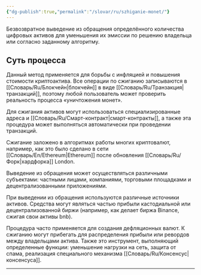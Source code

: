 ```yaml
---
{"dg-publish":true,"permalink":"/slovar/ru/szhiganie-monet/"}
---
```



Безвозвратное выведение из обращения определённого количества цифровых активов для уменьшения их эмиссии по решению владельца или согласно заданному алгоритму.

## Суть процесса

Данный метод применяется для борьбы с инфляцией и повышения стоимости криптоактива. Все операции по сжиганию записываются в [[Словарь/Ru/Блокчейн\|блокчейн]] в виде [[Словарь/Ru/Транзакция\|транзакций]], поэтому любой пользователь может проверить реальность процесса «уничтожения монет».

Для сжигания активов могут использоваться специализированные адреса и [[Словарь/Ru/Смарт-контракт\|смарт-контракты]], а также эта процедура может выполняться автоматически при проведении транзакций.

Сжигание заложено в алгоритмах работы многих криптовалют, например, как это было сделано в сети [[Словарь/En/Ethereum\|Ethereum]] после обновления [[Словарь/Ru/Форк\|хардфорка]] London.

Выведение из обращения может осуществляться различными субъектами: частными лицами, компаниями, торговыми площадками и децентрализованными приложениями.

При выведении из обращения используются различные источники активов. Средства могут являться частью прибыли кастодиальной или децентрализованной биржи (например, как делает биржа Binance, сжигая свои активы bnb).

Процедура часто применяется для создания дефляционных валют. К сжиганию могут прибегать для распределения прибыли или ревордов между владельцами актива. Также это инструмент, выполняющий определенные функции: уменьшение нагрузки на сеть, защита от спама, реализация специального механизма [[Словарь/Ru/Консенсус\|консенсуса]].

---
